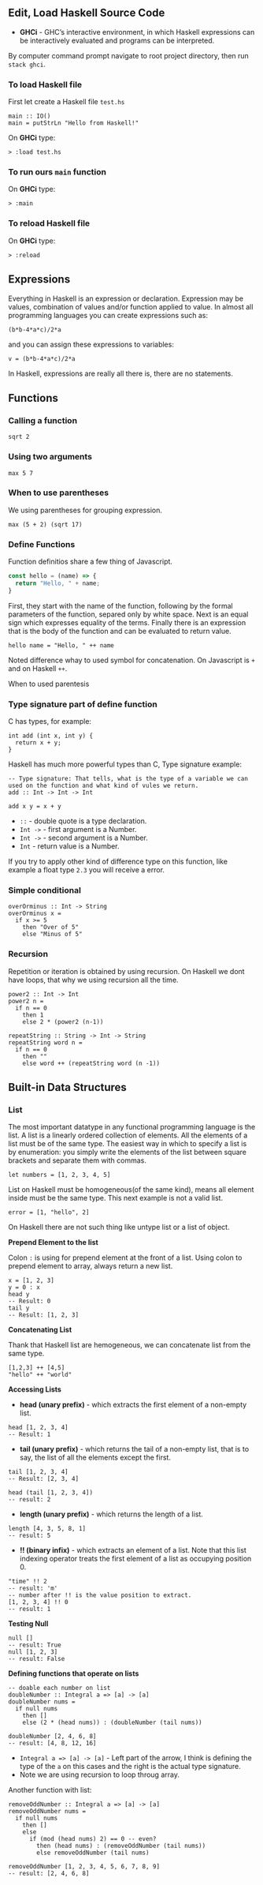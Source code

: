 
## Edit, Load Haskell Source Code

* **GHCi** - GHC’s interactive environment, in which Haskell expressions can be interactively evaluated and programs can be interpreted.

By computer command prompt navigate to root project directory, then run `stack ghci`.

### To load Haskell file

First let create a Haskell file `test.hs`

```
main :: IO()
main = putStrLn "Hello from Haskell!"
```

On **GHCi** type:

```
> :load test.hs
```

### To run ours `main` function

On **GHCi** type:

```
> :main
```

### To reload Haskell file

On **GHCi** type:

```
> :reload
```

## Expressions

Everything in Haskell is an expression or declaration. Expression may be values, combination of values and/or function applied to value. In almost all programming languages you can create expressions such as:

```
(b*b-4*a*c)/2*a
```

and you can assign these expressions to variables:

```
v = (b*b-4*a*c)/2*a
```

In Haskell, expressions are really all there is, there are no statements.

## Functions

### Calling a function

```
sqrt 2
```

### Using two arguments

```
max 5 7
```

### When to use parentheses

We using parentheses for grouping expression.

```
max (5 + 2) (sqrt 17)
```

### Define Functions

Function definitios share a few thing of Javascript.

```javascript
const hello = (name) => {
  return "Hello, " + name;
}
```

First, they start with the name of the function, following by the formal parameters of the function, separed only by white space. Next is an equal sign which expresses equality of the terms. Finally there is an expression that is the body of the function and can be evaluated to return value.

```
hello name = "Hello, " ++ name
```

Noted difference whay to used symbol for concatenation. On Javascript is `+` and on Haskell `++`.

When to used parentesis

### Type signature part of define function

C has types, for example:

```
int add (int x, int y) {
  return x + y;
}
```

Haskell has much more powerful types than C, Type signature example:

```
-- Type signature: That tells, what is the type of a variable we can used on the function and what kind of vules we return.
add :: Int -> Int -> Int

add x y = x + y
```

* `::` - double quote is a type declaration.
* `Int ->` - first argument is a Number.
* `Int ->` - second argument is a Number.
* `Int` - return value is a Number.

If you try to apply other kind of difference type on this function, like example a float type `2.3` you will receive a error.

### Simple conditional

```
overOrminus :: Int -> String
overOrminus x =
  if x >= 5
    then "Over of 5"
    else "Minus of 5"
```

### Recursion

Repetition or iteration is obtained by using recursion. On Haskell we dont have loops, that why we using recursion all the time.

```
power2 :: Int -> Int
power2 n =
  if n == 0
    then 1
    else 2 * (power2 (n-1))
```

```
repeatString :: String -> Int -> String
repeatString word n =
  if n == 0
    then ""
    else word ++ (repeatString word (n -1))
```

## Built-in Data Structures

### List

The most important datatype in any functional programming language is the list. A list is a linearly ordered collection of elements. All the elements of a list must be of the same type. The easiest way in which to specify a list is by enumeration: you simply write the elements of the list between square brackets and separate them with commas. 

```
let numbers = [1, 2, 3, 4, 5]
```

List on Haskell must be homogeneous(of the same kind), means all element inside must be the same type. This next example is not a valid list.

```
error = [1, "hello", 2]
```

On Haskell there are not such thing like untype list or a list of object.

**Prepend Element to the list**

Colon `:` is using for prepend element at the front of a list. Using colon to prepend element to array, always return a new list.

```
x = [1, 2, 3]
y = 0 : x
head y
-- Result: 0
tail y
-- Result: [1, 2, 3]
```

**Concatenating List**

Thank that Haskell list are hemogeneous, we can concatenate list from the same type.

```
[1,2,3] ++ [4,5]
"hello" ++ "world"
```

**Accessing Lists**

* **head (unary prefix)** - which extracts the first element of a non-empty list.

```
head [1, 2, 3, 4]
-- Result: 1
```

* **tail (unary prefix)** - which returns the tail of a non-empty list, that is to say, the list of all the elements except the first.

```
tail [1, 2, 3, 4]
-- Result: [2, 3, 4]
```

```
head (tail [1, 2, 3, 4])
-- result: 2
```

* **length (unary prefix)** - which returns the length of a list.

```
length [4, 3, 5, 8, 1]
-- result: 5
```

* **!! (binary infix)** - which extracts an element of a list.  Note that this list indexing operator treats the first element of a list as occupying position 0.

```
"time" !! 2
-- result: 'm'
-- number after !! is the value position to extract.
[1, 2, 3, 4] !! 0
-- result: 1
```

**Testing Null**

```
null []
-- result: True
null [1, 2, 3]
-- result: False
```

**Defining functions that operate on lists**

```
-- doable each number on list
doubleNumber :: Integral a => [a] -> [a]
doubleNumber nums =
  if null nums
  	then []
  	else (2 * (head nums)) : (doubleNumber (tail nums))

doubleNumber [2, 4, 6, 8]
-- result: [4, 8, 12, 16]
```

* `Integral a => [a] -> [a]` - Left part of the arrow, I think is defining the type of the `a` on this cases and the right is the actual type signature.
* Note we are using recursion to loop throug array.

Another function with list:

```
removeOddNumber :: Integral a => [a] -> [a]
removeOddNumber nums = 
  if null nums
  	then []
  	else
      if (mod (head nums) 2) == 0 -- even?
        then (head nums) : (removeOddNumber (tail nums))
        else removeOddNumber (tail nums)
        
removeOddNumber [1, 2, 3, 4, 5, 6, 7, 8, 9]
-- result: [2, 4, 6, 8]
```
